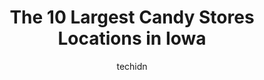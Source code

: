 ---
layout: ampstory
image: https://i0.wp.com/paketmu.com/wp-content/uploads/2023/06/palmers-olde-tyme-candy-shoppe-0-in-iowa-1686369940.jpeg?resize=640,853
author: techidn
featured: false
description: Explore the diverse Candy Store scene in Iowa, home to an incredible selection of 10 establishments catering to every taste. Whether youre in search of iconic favorites or undiscovered trea
title: The 10 Largest Candy Stores Locations in Iowa
cover:
   title: The 10 Largest Candy Stores Locations in Iowa
   subtitle: RICKPATE
   background: https://paketmu.com/wp-content/uploads/2023/06/palmers-olde-tyme-candy-shoppe-0-in-iowa-1686369940.jpeg

pages: 
 - layout: thirds
   top: <h1>#1 Palmers Olde Tyme Candy Shoppe</h1>
   bottom: "<p>Had a lot of fun looking at all the assortment of chocolate, taffy, mints, nuts etc.  So much to choose from, and the staff is so patient as we browsed around.  Great pla</p>"
   background: https://paketmu.com/wp-content/uploads/2023/06/palmers-olde-tyme-candy-shoppe-1-in-iowa-1686369941.jpeg
   backgroundblur: true
 - layout: thirds
   top: <h1>#2 Betty Jane HomeMade Candies</h1>
   bottom: "<p>LOVE their chocolate. Been going to Betty Janes since I was a kid, when they were in the Mall. I hadnt tried their ice cream before. But I got it this time and it (Grem</p>"
   background: https://paketmu.com/wp-content/uploads/2023/06/palmers-olde-tyme-candy-shoppe-2-in-iowa-1686369942.jpeg
   cta:
      link: https://paketmu.com/the-10-largest-candy-stores-locations-in-iowa/
      text: The 10 Largest Candy Stores Locations in Iowa
 - layout: thirds
   top: <h1>#3 Chocolaterie Stam</h1>
   bottom: "<p>An extremely nice experience. They have so many options for chocolates and you can make custom boxes of different sizes including gift boxes. They also have a nice collec</p>"
   background: https://paketmu.com/wp-content/uploads/2023/06/palmers-olde-tyme-candy-shoppe-3-in-iowa-1686369942.jpeg
   cta:
      link: https://paketmu.com/the-10-largest-candy-stores-locations-in-iowa/
      text: The 10 Largest Candy Stores Locations in Iowa
 - layout: thirds
   top: <h1>#4 Goodies Handmade Candies</h1>
   bottom: "<p>2321 30th St, Spirit Lake, IA 51360, United States</p>"
   background: https://images.unsplash.com/photo-1522441815192-d9f04eb0615c?ixlib=rb-4.0.3&ixid=MnwxMjA3fDB8MHxwaG90by1wYWdlfHx8fGVufDB8fHx8&auto=format&fit=crop&w=640&h=853&q=80
   cta:
      link: https://paketmu.com/the-10-largest-candy-stores-locations-in-iowa/
      text: The 10 Largest Candy Stores Locations in Iowa
 - layout: thirds
   top: <h1>#5 Drews Chocolates</h1>
   bottom: "<p>426 State St, Dexter, IA 50070, United States</p>"
   background: https://images.unsplash.com/photo-1602536052359-ef94c21c5948?ixlib=rb-4.0.3&ixid=MnwxMjA3fDB8MHxwaG90by1wYWdlfHx8fGVufDB8fHx8&auto=format&fit=crop&w=640&h=853&q=80
   cta:
      link: https://paketmu.com/the-10-largest-candy-stores-locations-in-iowa/
      text: The 10 Largest Candy Stores Locations in Iowa
 - layout: thirds
   top: <h1>#6 Chocolate Storybook</h1>
   bottom: "<p>1000 Grand Ave, West Des Moines, IA 50265, United States</p>"
   background: https://images.unsplash.com/photo-1567360425618-1594206637d2?ixlib=rb-4.0.3&ixid=MnwxMjA3fDB8MHxwaG90by1wYWdlfHx8fGVufDB8fHx8&auto=format&fit=crop&w=640&h=853&q=80
   cta:
      link: https://paketmu.com/the-10-largest-candy-stores-locations-in-iowa/
      text: The 10 Largest Candy Stores Locations in Iowa
 - layout: thirds
   top: <h1>#7 The Chocolate Haus - Amana</h1>
   bottom: "<p>4521 220th Trail, Amana, IA 52203, United States</p>"
   background: https://images.unsplash.com/photo-1549241520-425e3dfc01cb?ixlib=rb-4.0.3&ixid=MnwxMjA3fDB8MHxwaG90by1wYWdlfHx8fGVufDB8fHx8&auto=format&fit=crop&w=640&h=853&q=80
   cta:
      link: https://paketmu.com/the-10-largest-candy-stores-locations-in-iowa/
      text: The 10 Largest Candy Stores Locations in Iowa
 - layout: thirds
   middle: Continue reading...
   background: https://images.unsplash.com/photo-1540457036297-448b6b99e91c?ixlib=rb-4.0.3&ixid=MnwxMjA3fDB8MHxwaG90by1wYWdlfHx8fGVufDB8fHx8&auto=format&fit=crop&w=640&h=853&q=80
   cta:
      link: https://paketmu.com/the-10-largest-candy-stores-locations-in-iowa/
      text: The 10 Largest Candy Stores Locations in Iowa
      
---